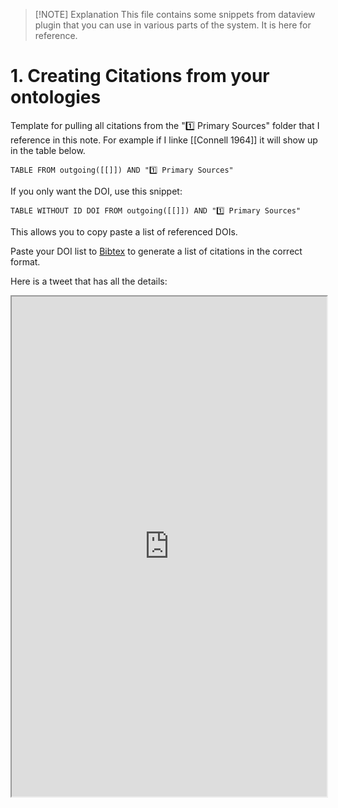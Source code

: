 
> [!NOTE] Explanation
> This file contains some snippets from dataview plugin that you can use in various parts of the system. It is here for reference. 


# 1. Creating Citations from your ontologies

Template for pulling all citations from the "1️⃣ Primary Sources" folder that I reference in this note. For example if I linke [[Connell 1964]] it will show up in the table below. 

```dataview
TABLE FROM outgoing([[]]) AND "1️⃣ Primary Sources"
```
If you only want the DOI, use this snippet:

```dataview
TABLE WITHOUT ID DOI FROM outgoing([[]]) AND "1️⃣ Primary Sources"
```
This allows you to copy paste a list of referenced DOIs. 

Paste your DOI list to [Bibtex](https://www.bibtex.com/c/doi-to-bibtex-converter/)  to generate a list of citations in the correct format. 

Here is a tweet that has all the details: 
<iframe src="https://twitter.com/Artifexx/status/1603976132306796544" height="800" width="100%"/>


